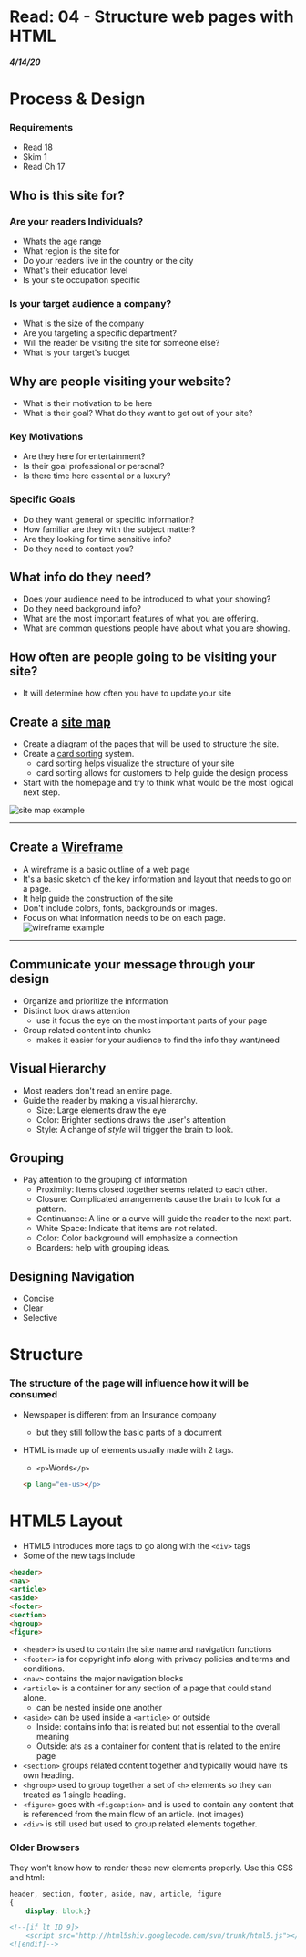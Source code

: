 # Read: 04 - Structure web pages with HTML
##### 4/14/20

# Process & Design

### Requirements
- Read 18
- Skim 1
- Read Ch 17

## Who is this site for?
### Are your readers Individuals?
- Whats the age range
- What region is the site for
- Do your readers live in the country or the city
- What's their education level
- Is your site occupation specific

### Is your target audience a company?
- What is the size of the company
- Are you targeting a specific department?
- Will the reader be visiting the site for someone else?
- What is your target's budget

## Why are people visiting your website?
- What is their motivation to be here
- What is their goal? What do they want to get out of your site?

### Key Motivations
- Are they here for entertainment?
- Is their goal professional or personal?
- Is there time here essential or a luxury?

### Specific Goals
- Do they want general or specific information? 
- How familiar are they with the subject matter?
- Are they looking for time sensitive info?
- Do they need to contact you?

## What info do they need?
- Does your audience need to be introduced to what your showing?
- Do they need background info?
- What are the most important features of what you are offering.
- What are common questions people have about what you are showing.

## How often are people going to be visiting your site?
- It will determine how often you have to update your site

## Create a [site map](https://en.wikipedia.org/wiki/Site_map)
- Create a diagram of the pages that will be used to structure the site. 
- Create a [card sorting](https://www.usability.gov/how-to-and-tools/methods/card-sorting.html) system.
    - card sorting helps visualize the structure of your site
    - card sorting allows for customers to help guide the design process
- Start with the homepage and try to think what would be the most logical next step.

![site map example](https://landing.moqups.com/img/content/diagrams/site-maps/ecommerce-shop-sitemap-template.png)

---

## Create a [Wireframe](https://en.wikipedia.org/wiki/Website_wireframe)
- A wireframe is a basic outline of a web page
- It's a basic sketch of the key information and layout that needs to go on a page.
- It help guide the construction of the site
- Don't include colors, fonts, backgrounds or images.
- Focus on what information needs to be on each page.
![wireframe example](https://file.mockplus.com/image/2019/07/6a31adb2-6ce4-41d8-b6a9-b543f76cf92f.png)

---

## Communicate your message through your design
- Organize and prioritize the information
- Distinct look draws attention 
    - use it focus the eye on the most important parts of your page
- Group related content into chunks
    - makes it easier for your audience to find the info they want/need

## Visual Hierarchy
- Most readers don't read an entire page.
- Guide the reader by making a visual hierarchy.
    - Size: Large elements draw the eye
    - Color: Brighter sections draws the user's attention
    - Style: A change of *style* will trigger the brain to look.

## Grouping
- Pay attention to the grouping of information
    - Proximity: Items closed together seems related to each other.
    - Closure: Complicated arrangements cause the brain to look for a pattern.
    - Continuance: A line or a curve will guide the reader to the next part.
    - White Space: Indicate that items are not related.
    - Color: Color background will emphasize a connection
    - Boarders: help with grouping ideas.

## Designing Navigation
- Concise
- Clear
- Selective

# Structure
### The structure of the page will influence how it will be consumed
- Newspaper is different from an Insurance company
    - but they still follow the basic parts of a document
- HTML is made up of elements usually made with 2 tags.
    - `<p>`Words`</p>`
     
    ```html
    <p lang="en-us></p>

# HTML5 Layout
- HTML5 introduces more tags to go along with the `<div>` tags
- Some of the new tags include

```HTML
<header>
<nav>
<article>
<aside>
<footer>
<section>
<hgroup>
<figure>
```

- `<header>` is used to contain the site name and navigation functions
- `<footer>` is for copyright info along with privacy policies and terms and conditions.
- `<nav>` contains the major navigation blocks
- `<article>` is a container for any section of a page that could stand alone.
    - can be nested inside one another
- `<aside>` can be used inside a `<article>` or outside
    - Inside: contains info that is related but not essential to the overall meaning
    - Outside: ats as a container for content that is related to the entire page
- `<section>` groups related content together and typically would have its own heading.
- `<hgroup>` used to group together a set of `<h>` elements so they can treated as 1 single heading.
- `<figure>` goes with `<figcaption>` and is used to contain any content that is referenced from the main flow of an article. (not images)
- `<div>` is still used but used to group related elements together.

### Older Browsers
They won't know how to render these new elements properly. Use this CSS and html:

```CSS
header, section, footer, aside, nav, article, figure
{
    display: block;}
```

```HTML
<!--[if lt ID 9]>
    <script src="http://html5shiv.googlecode.com/svn/trunk/html5.js"></script>
<![endif]-->
```